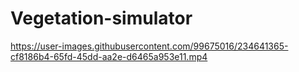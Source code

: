 # Vegetation-simulator

https://user-images.githubusercontent.com/99675016/234641365-cf8186b4-65fd-45dd-aa2e-d6465a953e11.mp4

